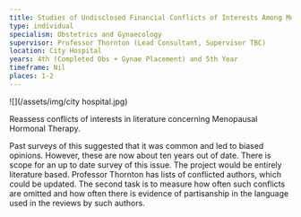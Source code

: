 ```yaml
---
title: Studies of Undisclosed Financial Conflicts of Interests Among Medical Authors of Review Articles about Menopausal Hormone Therapy
type: individual
specialism: Obstetrics and Gynaecology
supervisor: Professor Thornton (Lead Consultant, Supervisor TBC)
location: City Hospital
years: 4th (Completed Obs + Gynae Placement) and 5th Year
timeframe: Nil
places: 1-2
---
```


![](/assets/img/city hospital.jpg)


Reassess conflicts of interests in literature concerning Menopausal Hormonal Therapy.

Past surveys of this suggested that it was common and led to biased opinions.  However, these are now about ten years out of date. There is scope for an up to date survey of this issue. The project would be entirely literature based. Professor Thornton has lists of conflicted authors, which could be updated. The second task is to measure how often such conflicts are omitted and how often there is evidence of partisanship in the language used in the reviews by such authors. 
